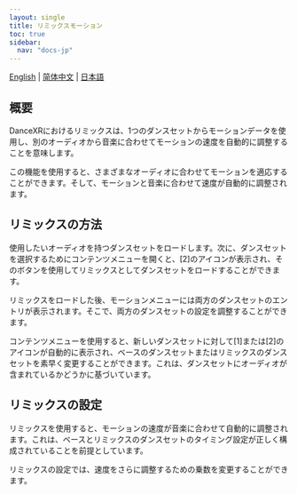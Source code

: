 ```yaml
---
layout: single
title: リミックスモーション
toc: true
sidebar:
  nav: "docs-jp"
---
```

[English](/dancexr/features/remix) | [简体中文](/zh/dancexr/features/remix) | [日本語](/jp/dancexr/features/remix)


## 概要
DanceXRにおけるリミックスは、1つのダンスセットからモーションデータを使用し、別のオーディオから音楽に合わせてモーションの速度を自動的に調整することを意味します。

この機能を使用すると、さまざまなオーディオに合わせてモーションを適応することができます。そして、モーションと音楽に合わせて速度が自動的に調整されます。

## リミックスの方法
使用したいオーディオを持つダンスセットをロードします。次に、ダンスセットを選択するためにコンテンツメニューを開くと、[2]のアイコンが表示され、そのボタンを使用してリミックスとしてダンスセットをロードすることができます。

リミックスをロードした後、モーションメニューには両方のダンスセットのエントリが表示されます。そこで、両方のダンスセットの設定を調整することができます。

コンテンツメニューを使用すると、新しいダンスセットに対して[1]または[2]のアイコンが自動的に表示され、ベースのダンスセットまたはリミックスのダンスセットを素早く変更することができます。これは、ダンスセットにオーディオが含まれているかどうかに基づいています。

## リミックスの設定
リミックスを使用すると、モーションの速度が音楽に合わせて自動的に調整されます。これは、ベースとリミックスのダンスセットのタイミング設定が正しく構成されていることを前提としています。

リミックスの設定では、速度をさらに調整するための乗数を変更することができます。
